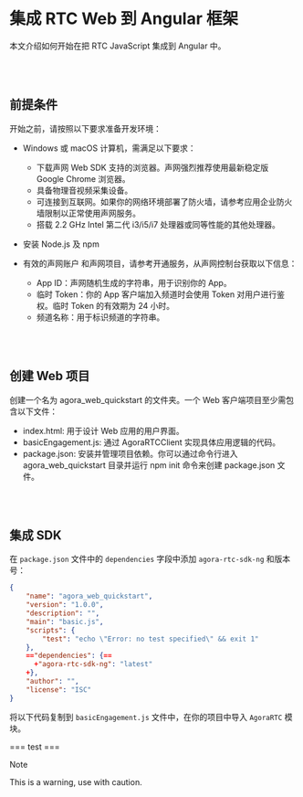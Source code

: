 # 集成 RTC Web 到 Angular 框架

本文介绍如何开始在把 RTC JavaScript 集成到 Angular 中。

<Br/>
<Br/>

## 前提条件

开始之前，请按照以下要求准备开发环境：

- Windows 或 macOS 计算机，需满足以下要求：
  - 下载声网 Web SDK 支持的浏览器。声网强烈推荐使用最新稳定版 Google Chrome 浏览器。
  - 具备物理音视频采集设备。
  - 可连接到互联网。如果你的网络环境部署了防火墙，请参考应用企业防火墙限制以正常使用声网服务。
  - 搭载 2.2 GHz Intel 第二代 i3/i5/i7 处理器或同等性能的其他处理器。
- 安装 Node.js 及 npm

- 有效的声网账户
  和声网项目，请参考开通服务，从声网控制台获取以下信息：
  - App ID：声网随机生成的字符串，用于识别你的 App。
  - 临时 Token：你的 App 客户端加入频道时会使用 Token 对用户进行鉴权。临时 Token 的有效期为 24 小时。
  - 频道名称：用于标识频道的字符串。

<Br/>
<Br/>

## 创建 Web 项目

创建一个名为 agora_web_quickstart 的文件夹。一个 Web 客户端项目至少需包含以下文件：

- index.html: 用于设计 Web 应用的用户界面。
- basicEngagement.js: 通过 AgoraRTCClient 实现具体应用逻辑的代码。
- package.json: 安装并管理项目依赖。你可以通过命令行进入 agora_web_quickstart 目录并运行 npm init 命令来创建 package.json 文件。

<Br/>
<Br/>

## 集成 SDK

在 `package.json` 文件中的 `dependencies` 字段中添加 `agora-rtc-sdk-ng` 和版本号：

```JSON title
{
    "name": "agora_web_quickstart",
    "version": "1.0.0",
    "description": "",
    "main": "basic.js",
    "scripts": {
        "test": "echo \"Error: no test specified\" && exit 1"
    },
    =="dependencies": {==
      +"agora-rtc-sdk-ng": "latest"
    +},
    "author": "",
    "license": "ISC"
}
```

将以下代码复制到 `basicEngagement.js` 文件中，在你的项目中导入 `AgoraRTC` 模块。

=== test ===

> [!NOTE]
> This is a warning, use with caution.
